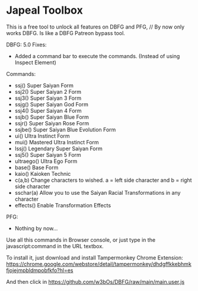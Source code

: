 # Japeal Toolbox
This is a free tool to unlock all features on DBFG and PFG, // By now only works DBFG.
Is like a DBFG Patreon bypass tool.

DBFG:
5.0 Fixes:
- Added a command bar to execute the commands. (Instead of using Inspect Element)


Commands:
- ssj() Super Saiyan Form
- ssj2() Super Saiyan 2 Form
- ssj3() Super Saiyan 3 Form
- ssjg() Super Saiyan God Form
- ssj4() Super Saiyan 4 Form
- ssjb() Super Saiyan Blue Form
- ssjr() Super Saiyan Rose Form
- ssjbe() Super Saiyan Blue Evolution Form
- ui() Ultra Instinct Form
- mui() Mastered Ultra Instinct Form
- lssj() Legendary Super Saiyan Form
- ssj5() Super Saiyan 5 Form
- ultraego() Ultra Ego Form
- base() Base Form
- kaio() Kaioken Technic
- c(a,b) Change characters to wished. a = left side character and b = right side character
- sschar(a) Allow you to use the Saiyan Racial Transformations in any character
- effects() Enable Transformation Effects

PFG:
- Nothing by now...

Use all this commands in Browser console, or just type in the javascript:command in the URL textbox.

To install it, just download and install Tampermonkey Chrome Extension: 
https://chrome.google.com/webstore/detail/tampermonkey/dhdgffkkebhmkfjojejmpbldmpobfkfo?hl=es


And then click in https://github.com/w3bOs/DBFG/raw/main/main.user.js
